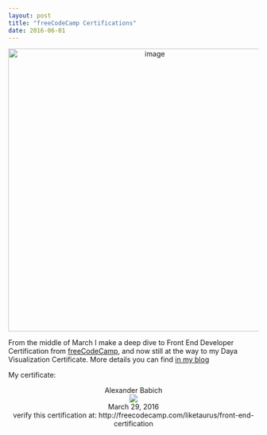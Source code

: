 ```yaml
---
layout: post
title: "freeCodeCamp Certifications"
date: 2016-06-01
---
```

<center>
<img title="image" style="border-top: 0px; border-right: 0px; background-image: none; border-bottom: 0px; float: none; padding-top: 0px; padding-left: 0px; margin-left: auto; border-left: 0px; display: block; padding-right: 0px; margin-right: auto" alt="image" src="http://productivityblog.com.ua/wp-content/uploads/2016/04/image_thumb.png" border="0" height="569" width="574">
</center>

From the middle of March I make a  deep dive to Front End Developer Certification from  [freeCodeCamp], and now still at the way to my Daya Visualization Certificate.
More details you can find [in my blog]

My certificate:
<center>
<div id="name" class="cert-name">Alexander Babich</div><img id="cert" src="//i.imgur.com/ToFZKBd.jpg" class="img-abs"/><div class="cert-date">March 29, 2016</div><div class="cert-link">verify this certification at: http://freecodecamp.com/liketaurus/front-end-certification</div></center>

[freeCodeCamp]: http://productivityblog.com.ua/?p=2327
[in my blog]: http://productivityblog.com.ua/?p=2303
